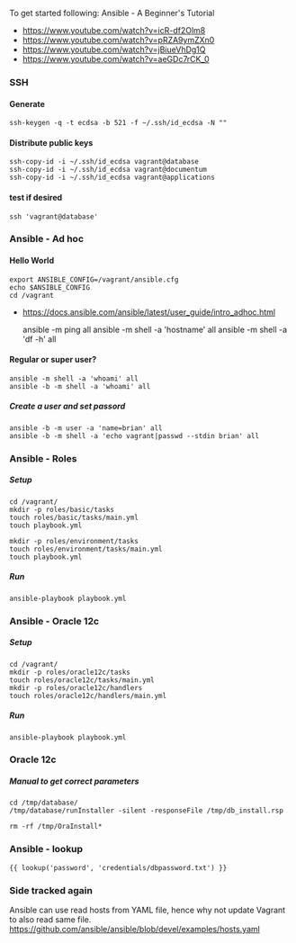 
To get started following: Ansible - A Beginner's Tutorial

- https://www.youtube.com/watch?v=icR-df2Olm8
- https://www.youtube.com/watch?v=pRZA9ymZXn0
- https://www.youtube.com/watch?v=jBiueVhDg1Q
- https://www.youtube.com/watch?v=aeGDc7rCK_0

### SSH
#### Generate
    ssh-keygen -q -t ecdsa -b 521 -f ~/.ssh/id_ecdsa -N ""
    
#### Distribute public keys
    ssh-copy-id -i ~/.ssh/id_ecdsa vagrant@database
    ssh-copy-id -i ~/.ssh/id_ecdsa vagrant@documentum
    ssh-copy-id -i ~/.ssh/id_ecdsa vagrant@applications

#### test if desired
    ssh 'vagrant@database'
  
### Ansible - Ad hoc
#### Hello World

    export ANSIBLE_CONFIG=/vagrant/ansible.cfg
    echo $ANSIBLE_CONFIG
    cd /vagrant

- https://docs.ansible.com/ansible/latest/user_guide/intro_adhoc.html

    ansible -m ping all
    ansible -m shell -a 'hostname' all
    ansible -m shell -a 'df -h' all

#### Regular or super user?

    ansible -m shell -a 'whoami' all
    ansible -b -m shell -a 'whoami' all

##### Create a user and set passord

    ansible -b -m user -a 'name=brian' all
    ansible -b -m shell -a 'echo vagrant|passwd --stdin brian' all
   
### Ansible - Roles
##### Setup

    cd /vagrant/
    mkdir -p roles/basic/tasks
    touch roles/basic/tasks/main.yml
    touch playbook.yml

    mkdir -p roles/environment/tasks
    touch roles/environment/tasks/main.yml
    touch playbook.yml
    
##### Run
    ansible-playbook playbook.yml

### Ansible - Oracle 12c
##### Setup

    cd /vagrant/
    mkdir -p roles/oracle12c/tasks
    touch roles/oracle12c/tasks/main.yml
    mkdir -p roles/oracle12c/handlers
    touch roles/oracle12c/handlers/main.yml
    
    
##### Run
    ansible-playbook playbook.yml

### Oracle 12c
##### Manual to get correct parameters
    cd /tmp/database/
    /tmp/database/runInstaller -silent -responseFile /tmp/db_install.rsp
    
    rm -rf /tmp/OraInstall*

    
### Ansible - lookup

    {{ lookup('password', 'credentials/dbpassword.txt') }}
    
### Side tracked again
Ansible can use read hosts from YAML file, hence why not update Vagrant to also read same file. 
https://github.com/ansible/ansible/blob/devel/examples/hosts.yaml
